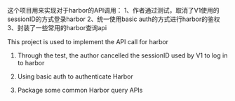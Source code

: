 <!--
 * @Author: jiagy
 * @Date: 2021-07-02 10:35:16
 * @LastEditTime: 2021-07-02 11:29:50
 * @LastEditors: Please set LastEditors
 * @Description: In User Settings Edit
 * @FilePath: \harbor-client-js\README.md
-->
这个项目用来实现对于harbor的API调用：
 1、作者通过测试，取消了V1使用的sessionID的方式登录harbor
 2、统一使用basic auth的方式进行harbor的鉴权
 3、封装了一些常用的harbor查询api

 This project is used to implement the API call for harbor

1. Through the test, the author cancelled the sessionID used by V1 to log in to harbor

2. Using basic auth to authenticate Harbor

3. Package some common Harbor query APIs